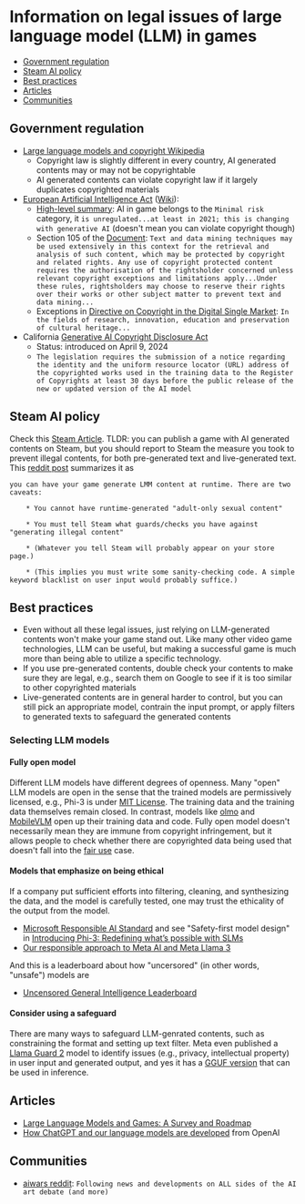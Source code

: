 # Information on legal issues of large language model (LLM) in games

* [Government regulation](#government-regulation)
* [Steam AI policy](#steam-ai-policy)
* [Best practices](#best-practices)
* [Articles](#articles)
* [Communities](#communities)

## Government regulation

* [Large language models and copyright Wikipedia](https://en.wikipedia.org/wiki/Wikipedia:Large_language_models_and_copyright)
    - Copyright law is slightly different in every country, AI generated contents may or may not be copyrightable
    - AI generated contents can violate copyright law if it largely duplicates copyrighted materials
* [European Artificial Intelligence Act](https://artificialintelligenceact.eu/) ([Wiki](https://en.wikipedia.org/wiki/Artificial_Intelligence_Act)):
    - [High-level summary](https://artificialintelligenceact.eu/high-level-summary/): AI in game belongs to the `Minimal risk` category, it `is unregulated...at least in 2021; this is changing with generative AI` (doesn't mean you can violate copyright though)
    - Section 105 of the [Document](https://www.europarl.europa.eu/doceo/document/TA-9-2024-0138_EN.pdf): `Text and data mining techniques may be used extensively in this context for the retrieval and analysis of such content, which may be protected by copyright and related rights. Any use of copyright protected content requires the authorisation of the rightsholder concerned unless relevant copyright exceptions and limitations apply...Under these rules, rightsholders may choose to reserve their rights over their works or other subject matter to prevent text and data mining...`
    - Exceptions in [Directive on Copyright in the Digital Single Market](https://eur-lex.europa.eu/eli/dir/2019/790/oj): `In the fields of research, innovation, education and preservation of cultural heritage...`
* California [Generative AI Copyright Disclosure Act](https://en.wikipedia.org/wiki/Generative_AI_Copyright_Disclosure_Act)
    - Status: introduced on April 9, 2024
    - `The legislation requires the submission of a notice regarding the identity and the uniform resource locator (URL) address of the copyrighted works used in the training data to the Register of Copyrights at least 30 days before the public release of the new or updated version of the AI model`

## Steam AI policy
Check this [Steam Article](https://store.steampowered.com/news/group/4145017/view/3862463747997849618). TLDR: you can publish a game with AI generated contents on Steam, but you should report to Steam the measure you took to prevent  illegal contents, for both pre-generated text and live-generated text. This [reddit post](https://www.reddit.com/r/gamedev/comments/1adgxt3/is_the_use_of_openais_llm_allowed_by_steam/) summarizes it as
```
you can have your game generate LMM content at runtime. There are two caveats:

    * You cannot have runtime-generated "adult-only sexual content"

    * You must tell Steam what guards/checks you have against "generating illegal content"

    * (Whatever you tell Steam will probably appear on your store page.)

    * (This implies you must write some sanity-checking code. A simple keyword blacklist on user input would probably suffice.)

```

## Best practices

* Even without all these legal issues, just relying on LLM-generated contents won't make your game stand out. Like many other video game technologies, LLM can be useful, but making a successful game is much more than being able to utilize a specific technology.
* If you use pre-generated contents, double check your contents to make sure they are legal, e.g., search them on Google to see if it is too similar to other copyrighted materials
* Live-generated contents are in general harder to control, but you can still pick an appropriate model, contrain the input prompt, or apply filters to generated texts to safeguard the generated contents

### Selecting LLM models

#### Fully open model

Different LLM models have different degrees of openness. Many "open" LLM models are open in the sense that the trained models are permissively licensed, e.g., Phi-3 is under [MIT License](https://huggingface.co/microsoft/Phi-3-mini-4k-instruct/blob/main/LICENSE). The training data and the training data themselves remain closed. In contrast, models like [olmo](https://huggingface.co/allenai/OLMo-7B) and [MobileVLM](https://github.com/Meituan-AutoML/MobileVLM) open up their training data and code. Fully open model doesn't necessarily mean they are immune from copyright infringement, but it allows people to check whether there are copyrighted data being used that doesn't fall into the [fair use](https://en.wikipedia.org/wiki/Fair_use) case.

#### Models that emphasize on being ethical

If a company put sufficient efforts into filtering, cleaning, and synthesizing the data, and the model is carefully tested, one may trust the ethicality of the output from the model.

* [Microsoft Responsible AI Standard](https://www.microsoft.com/en-us/ai/principles-and-approach/) and see "Safety-first model design" in [Introducing Phi-3: Redefining what’s possible with SLMs](https://azure.microsoft.com/en-us/blog/introducing-phi-3-redefining-whats-possible-with-slms/)
* [Our responsible approach to Meta AI and Meta Llama 3](https://ai.meta.com/blog/meta-llama-3-meta-ai-responsibility/)

And this is a leaderboard about how "uncersored" (in other words, "unsafe") models are

* [Uncensored General Intelligence Leaderboard](https://huggingface.co/spaces/DontPlanToEnd/UGI-Leaderboard)

#### Consider using a safeguard

There are many ways to safeguard LLM-genrated contents, such as constraining the format and setting up text filter. Meta even published a [Llama Guard 2](https://llama.meta.com/docs/model-cards-and-prompt-formats/meta-llama-guard-2/) model to identify issues (e.g., privacy, intellectual property) in user input and generated output, and yes it has a [GGUF version](https://huggingface.co/neopolita/meta-llama-guard-2-8b-gguf/tree/main) that can be used in inference.

## Articles

* [Large Language Models and Games: A Survey and Roadmap](https://arxiv.org/html/2402.18659v1)
* [How ChatGPT and our language models are developed](https://help.openai.com/en/articles/7842364-how-chatgpt-and-our-language-models-are-developed) from OpenAI

## Communities

* [aiwars reddit](https://www.reddit.com/r/aiwars/): `Following news and developments on ALL sides of the AI art debate (and more)`